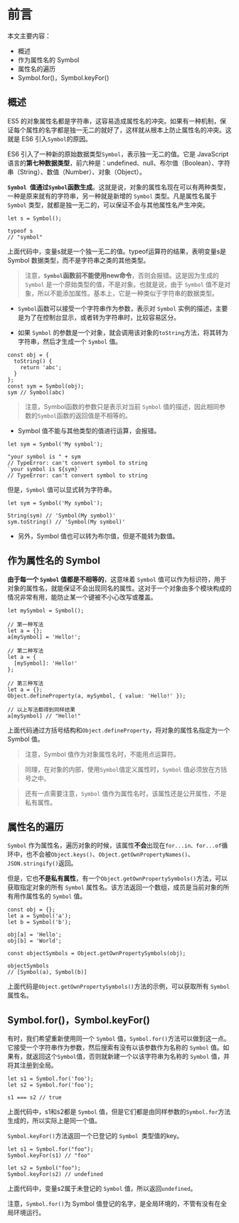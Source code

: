 # 前言

本文主要内容：

- 概述
- 作为属性名的 Symbol
- 属性名的遍历
- Symbol.for()，Symbol.keyFor()

## 概述

ES5 的对象属性名都是字符串，这容易造成属性名的冲突。如果有一种机制，保证每个属性的名字都是独一无二的就好了，这样就从根本上防止属性名的冲突。这就是 ES6 引入`Symbol`的原因。

ES6 引入了一种新的原始数据类型`Symbol`，表示独一无二的值。它是 JavaScript 语言的**第七种数据类型**，前六种是：undefined、null、布尔值（Boolean）、字符串（String）、数值（Number）、对象（Object）。

**`Symbol `值通过`Symbol`函数生成**。这就是说，对象的属性名现在可以有两种类型，一种是原来就有的字符串，另一种就是新增的 `Symbol` 类型。凡是属性名属于 `Symbol` 类型，就都是独一无二的，可以保证不会与其他属性名产生冲突。

```
let s = Symbol();

typeof s
// "symbol"
```

上面代码中，变量s就是一个独一无二的值。typeof运算符的结果，表明变量s是 Symbol 数据类型，而不是字符串之类的其他类型。

> 注意，**`Symbol`函数前不能使用new命令**，否则会报错。这是因为生成的 `Symbol` 是一个原始类型的值，不是对象。也就是说，由于 `Symbol` 值不是对象，所以不能添加属性。基本上，它是一种类似于字符串的数据类型。

- `Symbol`函数可以接受一个字符串作为参数，表示对 `Symbol` 实例的描述，主要是为了在控制台显示，或者转为字符串时，比较容易区分。


- 如果 `Symbol` 的参数是一个对象，就会调用该对象的`toString`方法，将其转为字符串，然后才生成一个 `Symbol` 值。

```
const obj = {
  toString() {
    return 'abc';
  }
};
const sym = Symbol(obj);
sym // Symbol(abc)
```

> 注意，Symbol函数的参数只是表示对当前 `Symbol` 值的描述，因此相同参数的`Symbol`函数的返回值是不相等的。

- Symbol 值不能与其他类型的值进行运算，会报错。

```
let sym = Symbol('My symbol');

"your symbol is " + sym
// TypeError: can't convert symbol to string
`your symbol is ${sym}`
// TypeError: can't convert symbol to string
```

但是，`Symbol` 值可以显式转为字符串。
```
let sym = Symbol('My symbol');

String(sym) // 'Symbol(My symbol)'
sym.toString() // 'Symbol(My symbol)'
```
- 另外，Symbol 值也可以转为布尔值，但是不能转为数值。

## 作为属性名的 Symbol

**由于每一个 `Symbol` 值都是不相等的**，这意味着 `Symbol` 值可以作为标识符，用于对象的属性名，就能保证不会出现同名的属性。这对于一个对象由多个模块构成的情况非常有用，能防止某一个键被不小心改写或覆盖。

```
let mySymbol = Symbol();

// 第一种写法
let a = {};
a[mySymbol] = 'Hello!';

// 第二种写法
let a = {
  [mySymbol]: 'Hello!'
};

// 第三种写法
let a = {};
Object.defineProperty(a, mySymbol, { value: 'Hello!' });

// 以上写法都得到同样结果
a[mySymbol] // "Hello!"
```

上面代码通过方括号结构和`Object.defineProperty`，将对象的属性名指定为一个 Symbol 值。

> 注意，Symbol 值作为对象属性名时，不能用点运算符。

> 同理，在对象的内部，使用` Symbol `值定义属性时，`Symbol` 值必须放在方括号之中。

> 还有一点需要注意，`Symbol` 值作为属性名时，该属性还是公开属性，不是私有属性。

## 属性名的遍历

`Symbol` 作为属性名，遍历对象的时候，该属性**不会**出现在`for...in、for...of`循环中，也不会被`Object.keys()`、`Object.getOwnPropertyNames()`、`JSON.stringify()`返回。

但是，它也**不是私有属性**，有一个`Object.getOwnPropertySymbols()`方法，可以获取指定对象的所有 `Symbol` 属性名。该方法返回一个数组，成员是当前对象的所有用作属性名的 `Symbol` 值。

```
const obj = {};
let a = Symbol('a');
let b = Symbol('b');

obj[a] = 'Hello';
obj[b] = 'World';

const objectSymbols = Object.getOwnPropertySymbols(obj);

objectSymbols
// [Symbol(a), Symbol(b)]
```

上面代码是`Object.getOwnPropertySymbols()`方法的示例，可以获取所有 `Symbol` 属性名。

## Symbol.for()，Symbol.keyFor()

有时，我们希望重新使用同一个 `Symbol` 值，`Symbol.for()`方法可以做到这一点。它接受一个字符串作为参数，然后搜索有没有以该参数作为名称的 `Symbol` 值。如果有，就返回这个` Symbol `值，否则就新建一个以该字符串为名称的 `Symbol` 值，并将其注册到全局。

```
let s1 = Symbol.for('foo');
let s2 = Symbol.for('foo');

s1 === s2 // true
```

上面代码中，s1和s2都是 `Symbol` 值，但是它们都是由同样参数的`Symbol.for`方法生成的，所以实际上是同一个值。


`Symbol.keyFor()`方法返回一个已登记的 `Symbol `类型值的key。
```
let s1 = Symbol.for("foo");
Symbol.keyFor(s1) // "foo"

let s2 = Symbol("foo");
Symbol.keyFor(s2) // undefined
```

上面代码中，变量s2属于未登记的 `Symbol` 值，所以返回`undefined`。

注意，`Symbol.for()`为 Symbol 值登记的名字，是全局环境的，不管有没有在全局环境运行。
